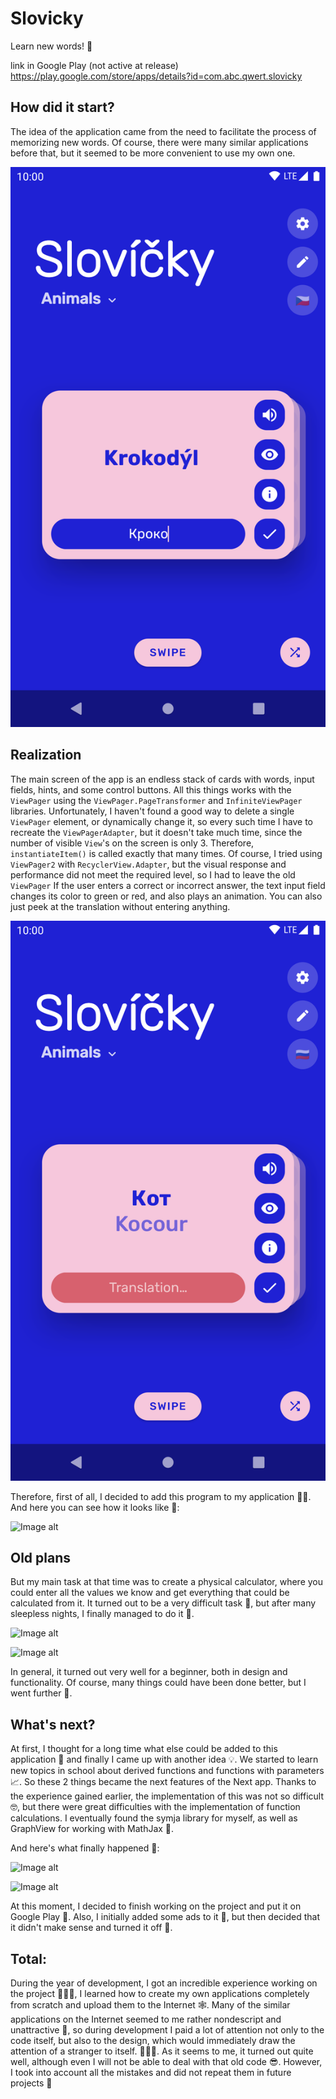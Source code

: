 # Slovicky
Learn new words! 🧠

link in Google Play (not active at release) https://play.google.com/store/apps/details?id=com.abc.qwert.slovicky




## How did it start?

The idea of the application came from the need to facilitate the process of memorizing new words. Of course, there were many similar applications before that, but it seemed to be more convenient to use my own one.

![Image alt](https://github.com/vasshil/Slovicky/raw/master/screenshots/1.png)


## Realization

The main screen of the app is an endless stack of cards with words, input fields, hints, and some control buttons.
All this things works with the `ViewPager` using the `ViewPager.PageTransformer` and `InfiniteViewPager` libraries.
Unfortunately, I haven't found a good way to delete a single `ViewPager` element, or dynamically change it, so every such time I have to recreate the `ViewPagerAdapter`, but it doesn't take much time, since the number of visible `View`'s on the screen is only 3. Therefore, `instantiateItem()` is called exactly that many times.
Of course, I tried using `ViewPager2` with `RecyclerView.Adapter`, but the visual response and performance did not meet the required level, so I had to leave the old `ViewPager`
If the user enters a correct or incorrect answer, the text input field changes its color to green or red, and also plays an animation. You can also just peek at the translation without entering anything.

![Image alt](https://github.com/vasshil/Slovicky/raw/master/screenshots/2.png)


Therefore, first of all, I decided to add this program to my application 💁‍♂️.
And here you can see how it looks like 👀:

![Image alt](https://github.com/vasshil/TheScience/raw/main/screenshots/6.png)




## Old plans

But my main task at that time was to create a physical calculator, where you could enter all the values we know and get everything that could be calculated from it. It turned out to be a very difficult task 🥵, but after many sleepless nights, I finally managed to do it 💪. 

![Image alt](https://github.com/vasshil/TheScience/raw/main/screenshots/2.png)

![Image alt](https://github.com/vasshil/TheScience/raw/main/screenshots/3.png)

In general, it turned out very well for a beginner, both in design and functionality. Of course, many things could have been done better, but I went further 🤟.




## What's next?

At first, I thought for a long time what else could be added to this application 🤔 and finally I came up with another idea 💡. We started to learn new topics in school about derived functions and functions with parameters 📈. So these 2 things became the next features of the Next app.
Thanks to the experience gained earlier, the implementation of this was not so difficult 🤓, but there were great difficulties with the implementation of function calculations. I eventually found the symja library for myself, as well as GraphView for working with MathJax 🤝.

And here's what finally happened 🤲:

![Image alt](https://github.com/vasshil/TheScience/raw/main/screenshots/4.png)

![Image alt](https://github.com/vasshil/TheScience/raw/main/screenshots/5.png)

At this moment, I decided to finish working on the project and put it on Google Play 🛒. Also, I initially added some ads to it 🤑, but then decided that it didn't make sense and turned it off 🤧.




## Total:
During the year of development, I got an incredible experience working on the project 👨🏻‍💻, I learned how to create my own applications completely from scratch and upload them to the Internet 🕸. Many of the similar applications on the Internet seemed to me rather nondescript and unattractive 😬, so during development I paid a lot of attention not only to the code itself, but also to the design, which would immediately draw the attention of a stranger to itself. 👨🏻‍🎨. As it seems to me, it turned out quite well, although even I will not be able to deal with that old code 😎. However, I took into account all the mistakes and did not repeat them in future projects 🥳
